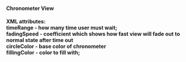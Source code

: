 <h4>Chronometer View<h4/>

XML attributes:<br/>
timeRange - how many time user must wait;<br/>
fadingSpeed - coefficient which shows how fast view will fade out to normal state after time out<br/>
circleColor - base color of chronometer<br/>
fillingColor - color to fill with;<br/>
